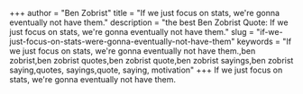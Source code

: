 +++
author = "Ben Zobrist"
title = "If we just focus on stats, we're gonna eventually not have them."
description = "the best Ben Zobrist Quote: If we just focus on stats, we're gonna eventually not have them."
slug = "if-we-just-focus-on-stats-were-gonna-eventually-not-have-them"
keywords = "If we just focus on stats, we're gonna eventually not have them.,ben zobrist,ben zobrist quotes,ben zobrist quote,ben zobrist sayings,ben zobrist saying,quotes, sayings,quote, saying, motivation"
+++
If we just focus on stats, we're gonna eventually not have them.
